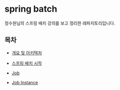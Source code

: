 # spring batch 

정수원님의 스프링 배치 강의를 보고 정리한 레파지토리입니다.

## 목차 

- [개요 및 아키텍처](documents/overview.md)

- [스프링 배치 시작](documents/start.md)

- [Job](documents/job.md)

- [Job Instance](documents/job_instance.md)
